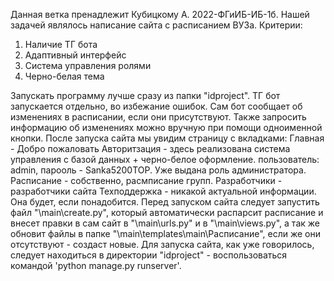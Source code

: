 Данная ветка пренадлежит Кубицкому А. 2022-ФГиИБ-ИБ-1б.
Нашей задачей являлось написание сайта с расписанием ВУЗа.
Критерии:
1) Наличие ТГ бота
2) Адаптивный интерфейс
3) Система управления ролями
4) Черно-белая тема

Запускать программу лучше сразу из папки "idproject".
ТГ бот запускается отдельно, во избежание ошибок. Сам бот сообщает об изменениях в расписании, если они присутствуют. Также запросить информацию об изменениях можно вручную при помощи одноименной кнопки.
После запуска сайта мы увидим страницу с вкладками:
Главная - Добро пожаловать
Авторитзация - здесь реализована система управления с базой данных + черно-белое оформление.
пользователь: admin, парооль - Sanka5200TOP. Уже выдана роль администратора.
Расписание - собственно, расмписание групп.
Разработчики - разработчики сайта
Техподдержка - никакой актуальной информации. Она будет, если понадобится.
Перед запуском сайта следует запустить файл "\main\create.py", который автоматически распарсит расписание и внесет правки в сам сайт в "\main\urls.py" и в "\main\views.py", а так же обновит файлы в папке "\main\templates\main\Расписание", если же они отсутствуют - создаст новые.
Для запуска сайта, как уже говорилось, следует находиться в директории "idproject" - воспользоваться командой 'python manage.py runserver'.
